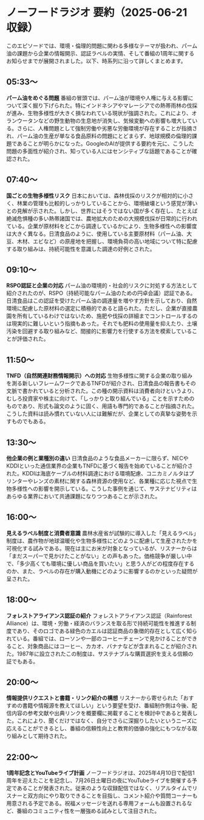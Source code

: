 # ノーフードラジオ 要約（2025-06-21収録）

このエピソードでは、環境・倫理的問題に関わる多様なテーマが扱われ、パーム油の課題から企業の情報開示、認証ラベルの実情、そして番組の1周年に関するお知らせまでが展開されました。以下、時系列に沿って詳しくまとめます。

## 05:33〜
**パーム油をめぐる問題**
番組の冒頭では、パーム油が環境や人権に与える影響について深く掘り下げられた。特にインドネシアやマレーシアでの熱帯雨林の伐採が進み、生物多様性が大きく損なわれている現状が強調された。これにより、オランウータンなどの野生動物の生息地が消失し、気候変動への影響も増大している。さらに、人権問題として強制労働や劣悪な労働環境が存在することが指摘され、パーム油の生産が単なる食品原料の問題にとどまらず、地球規模の倫理的課題であることが明らかになった。GoogleのAIが提供する要約を元に、こうした問題の多面性が紹介され、知っている人にはセンシティブな話題であることが確認された。

## 07:40〜
**国ごとの生物多様性リスク**
日本においては、森林伐採のリスクが相対的に小さく、林業の管理も比較的しっかりしていることから、環境破壊という感覚が薄いとの見解が示された。しかし、世界にはそうではない国が多く存在し、たとえば絶滅危惧種の多い熱帯諸国では、農地拡大のための大規模伐採が日常的に行われている。企業が原材料をどこから調達しているかにより、生物多様性への影響度は大きく異なる。日清食品のように、使用している主要原材料（パーム油、大豆、木材、エビなど）の原産地を把握し、環境負荷の高い地域について特に配慮する取り組みは、持続可能性を意識した調達の好例とされた。

## 09:10〜
**RSPO認証と企業の対応**
パーム油の環境的・社会的リスクに対処する方法として紹介されたのが、RSPO（持続可能なパーム油のための円卓会議）認証である。日清食品はこの認証を受けたパーム油の調達量を増やす方針を示しており、自然環境に配慮した原材料の選定に積極的であると語られた。ただし、企業が直接農園を所有しているわけではないため、施肥や伐採の詳細までコントロールするのは現実的に難しいという指摘もあった。それでも肥料の使用量を抑えたり、土壌汚染を回避する取り組みなど、間接的に影響力を行使する方法を模索していることが評価された。

## 11:50〜
**TNFD（自然関連財務情報開示）への対応**
生物多様性に関する企業の取り組みを測る新しいフレームワークであるTNFDが紹介され、日清食品の報告書もその文脈で書かれていると分析された。この種の開示資料は消費者向けというより、むしろ投資家や株主に向けて、「しっかりと取り組んでいる」ことを示すためのものであり、形式も論文のように固く、用語も専門的であることが指摘された。こうした資料は読み慣れていない人には難解だが、企業としての真摯な姿勢を示すものでもある。

## 13:30〜
**他企業の例と業種別の違い**
日清食品のような食品メーカーに限らず、NECやKDDIといった通信業界の企業もTNFDに基づく報告を始めていることが紹介された。KDDIは海底ケーブルの材料調達における環境配慮、コニカミノルタはプリンターやレンズの素材に関する森林資源の使用など、各業種に応じた視点で生物多様性への影響を開示している。こうした事例を通じて、サステナビリティはあらゆる業界において共通課題になりつつあることが示された。

## 16:00〜
**見えるラベル制度と消費者意識**
農林水産省が試験的に導入した「見えるラベル」制度は、農作物が地球温暖化や生物多様性にどのように配慮して生産されたかを可視化する試みである。現在は主にお米が対象となっているが、リスナーからは「まだスーパーで見かけたことがない」との声もあった。価格競争が厳しい中で、「多少高くても環境に優しい商品を買いたい」と思う人がどの程度存在するのか、また、ラベルの存在が購入動機にどのように影響するのかといった疑問が呈された。

## 18:00〜
**フォレストアライアンス認証の紹介**
フォレストアライアンス認証（Rainforest Alliance）は、環境・労働・経済のバランスを取る形で持続可能性を推進する制度であり、そのロゴである緑色のカエルは認証商品の象徴的存在として広く知られている。番組では、ローソンや一部のコーヒーチェーンで見かけることができること、対象商品にはコーヒー、カカオ、バナナなどが含まれることが紹介された。1987年に設立されたこの制度は、サステナブルな購買選択を支える信頼の証でもある。

## 20:00〜
**情報提供リクエストと書籍・リンク紹介の構想**
リスナーから寄せられた「おすすめの書籍や情報源を教えてほしい」という要望を受け、番組制作側は今後、配信内容の参考文献や出典リンクを概要欄に掲載することを検討中であると発表した。これにより、聞くだけではなく、自分でさらに深掘りしたいというニーズに応えることができるとし、番組の信頼性向上と教育的価値の強化にもつながる取り組みとして期待された。

## 22:00〜
**1周年記念とYouTubeライブ計画**
ノーフードラジオは、2025年4月10日で配信1周年を迎えたことを記念し、7月26日土曜日の夜にYouTubeライブを開催する予定であることが発表された。従来のような収録配信ではなく、リアルタイムでリスナーと双方向にやり取りできることを目指し、コメント紹介や質問コーナーも用意される予定である。祝福メッセージを送れる専用フォームも設置されるなど、番組のコミュニティ性を一層強める試みとして注目された。

